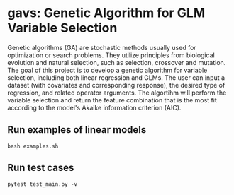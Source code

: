 # gavs: Genetic Algorithm for GLM Variable Selection
Genetic algorithms (GA) are stochastic methods usually used for optimization or search problems. They utilize principles from biological evolution and natural selection, such as selection, crossover and mutation. The goal of this project is to develop a genetic algorithm for variable selection, including both linear regression and GLMs. The user can input a dataset (with covariates and corresponding response), the desired type of regression, and related operator arguments. The algortihm will perform the variable selection and return the feature combination that is the most fit according to the model's Akaike information criterion (AIC).

## Run examples of linear models
```
bash examples.sh
```

## Run test cases
```
pytest test_main.py -v
```
